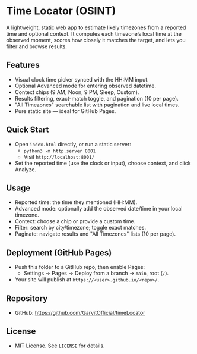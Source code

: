 # Time Locator (OSINT)

A lightweight, static web app to estimate likely timezones from a reported time and optional context. It computes each timezone’s local time at the observed moment, scores how closely it matches the target, and lets you filter and browse results.

## Features
- Visual clock time picker synced with the HH:MM input.
- Optional Advanced mode for entering observed datetime.
- Context chips (9 AM, Noon, 9 PM, Sleep, Custom).
- Results filtering, exact-match toggle, and pagination (10 per page).
- "All Timezones" searchable list with pagination and live local times.
- Pure static site — ideal for GitHub Pages.

## Quick Start
- Open `index.html` directly, or run a static server:
  - `python3 -m http.server 8001`
  - Visit `http://localhost:8001/`
- Set the reported time (use the clock or input), choose context, and click Analyze.

## Usage
- Reported time: the time they mentioned (HH:MM).
- Advanced mode: optionally add the observed date/time in your local timezone.
- Context: choose a chip or provide a custom time.
- Filter: search by city/timezone; toggle exact matches.
- Paginate: navigate results and "All Timezones" lists (10 per page).

## Deployment (GitHub Pages)
- Push this folder to a GitHub repo, then enable Pages:
  - Settings → Pages → Deploy from a branch → `main`, root (`/`).
- Your site will publish at `https://<user>.github.io/<repo>/`.

## Repository
- GitHub: https://github.com/GarvitOfficial/timeLocator

## License
- MIT License. See `LICENSE` for details.